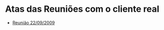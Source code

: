 # Atas das Reuniões com o cliente real #

  * [Reunião 22/09/2009](http://larbc.googlecode.com/files/Reuni%C3%A3o%20com%20Glauber.doc)
